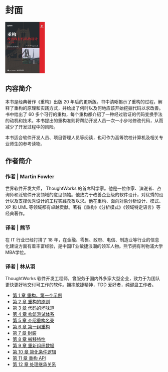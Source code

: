 # 封面

<img src="./cover.jpg" style="width: 25%" />

## 内容简介

本书是经典著作《重构》出版 20 年后的更新版。书中清晰揭示了重构的过程，解释了重构的原理和实践方式，并给出了何时以及何地应该开始挖掘代码以求改善。书中给出了 60 多个可行的重构，每个重构都介绍了一种经过验证的代码变换手法的动机和技术。本书提出的重构准则将帮助开发人员一次一小步地修改代码，从而减少了开发过程中的风险。

本书适合软件开发人员、项目管理人员等阅读，也可作为高等院校计算机及相关专业师生的参考读物。

## 作者简介

### 作者 | Martin Fowler

世界软件开发大师， ThoughtWorks 的首席科学家。他是一位作家、演说者、咨询师和泛软件开发领域的意见领袖。他致力于改善企业级的软件设计，对优秀的设计以及支撑优秀设计的工程实践孜孜以求。他在重构、面向对象分析设计、模式、 XP 和 UML 等领域都有卓越贡献。著有《重构》《分析模式》《领域特定语言》等经典著作。

### 译者 | 熊节

在 IT 行业已经打拼了 18 年，在金融、零售、政府、电信、制造业等行业的信息化建设方面有着丰富经验，是中国IT业敏捷浪潮的领军人物。熊节拥有利物浦大学MBA学位。

### 译者 | 林从羽

ThoughtWorks 软件开发工程师，曾服务于国内外多家大型企业，致力于为团队更快更好地交付可工作的软件。拥抱敏捷精神，TDD 爱好者，纯键盘工作者。

- [第 1 章 重构，第一个示例](第%201%20章%20重构，第一个示例/第%201%20章%20重构，第一个示例.md)
- [第 2 章 重构的原则](第%202%20章%20重构的原则/第%202%20章%20重构的原则.md)
- [第 3 章 代码的坏味道](第%203%20章%20代码的坏味道/第%203%20章%20代码的坏味道.md)
- [第 4 章 构筑测试体系](第%204%20章%20构筑测试体系/第%204%20章%20构筑测试体系.md)
- [第 5 章 介绍重构名录](第%205%20章%20介绍重构名录/第%205%20章%20介绍重构名录.md)
- [第 6 章 第一组重构](第%206%20章%20第一组重构.md)
- [第 7 章 封装](第%207%20章%20封装.md)
- [第 8 章 搬移特性](第%208%20章%20搬移特性.md)
- [第 9 章 重新组织数据](第%209%20章%20重新组织数据/ch9.md)
- [第 10 章 简化条件逻辑](第%2010%20章%20简化条件逻辑/ch10.md)
- [第 11 章 重构 API](第%2011%20章%20重构%20API/ch11.md)
- [第 12 章 处理继承关系](第%2012%20章%20处理继承关系/ch12.md)
